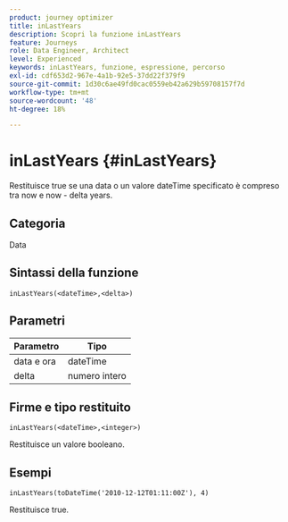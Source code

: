 ```yaml
---
product: journey optimizer
title: inLastYears
description: Scopri la funzione inLastYears
feature: Journeys
role: Data Engineer, Architect
level: Experienced
keywords: inLastYears, funzione, espressione, percorso
exl-id: cdf653d2-967e-4a1b-92e5-37dd22f379f9
source-git-commit: 1d30c6ae49fd0cac0559eb42a629b59708157f7d
workflow-type: tm+mt
source-wordcount: '48'
ht-degree: 18%

---
```


# inLastYears {#inLastYears}

Restituisce true se una data o un valore dateTime specificato è compreso tra now e now - delta years.

## Categoria

Data

## Sintassi della funzione

`inLastYears(<dateTime>,<delta>)`

## Parametri

| Parametro | Tipo |
|-----------|------------------|
| data e ora | dateTime |
| delta | numero intero |

## Firme e tipo restituito

`inLastYears(<dateTime>,<integer>)`

Restituisce un valore booleano.

## Esempi

`inLastYears(toDateTime('2010-12-12T01:11:00Z'), 4)`

Restituisce true.

